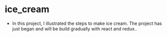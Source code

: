 # ice_cream

- In this project, I illustrated the steps to make ice cream. The project has just began and will be build gradually with react and redux..
